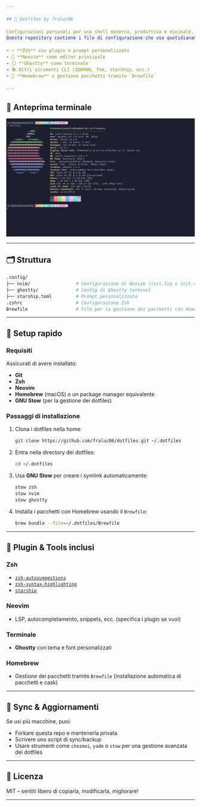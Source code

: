 ```yaml
---

## 📁 Dotfiles by fraluc06

Configurazioni personali per una shell moderna, produttiva e minimale.
Questa repository contiene i file di configurazione che uso quotidianamente su macOS/Linux, inclusi:

- ⚡ **Zsh** con plugin e prompt personalizzato
- 📝 **Neovim** come editor principale
- 🪞 **Ghostty** come terminale
- 🛠️ Altri strumenti CLI (SDKMAN, fnm, starship, ecc.)
- 🍺 **Homebrew** e gestione pacchetti tramite `Brewfile`

---
```


## 📸 Anteprima terminale

![Ghostty Preview](./preview.png)

---

## 🗂 Struttura

```bash
.config/
├── nvim/                 # Configurazione di Neovim (init.lua o init.vim)
├── ghostty/              # Config di Ghostty terminal
├── starship.toml         # Prompt personalizzato
.zshrc                    # Configurazione Zsh
Brewfile                  # File per la gestione dei pacchetti con Homebrew
```

---

## 🚀 Setup rapido

### Requisiti
Assicurati di avere installato:
- **Git**
- **Zsh**
- **Neovim**
- **Homebrew** (macOS) o un package manager equivalente
- **GNU Stow** (per la gestione dei dotfiles)

### Passaggi di installazione

1. Clona i dotfiles nella home:

    ```bash
    git clone https://github.com/fraluc06/dotfiles.git ~/.dotfiles
    ```

2. Entra nella directory dei dotfiles:

    ```bash
    cd ~/.dotfiles
    ```

3. Usa **GNU Stow** per creare i symlink automaticamente:

    ```bash
    stow zsh
    stow nvim
    stow ghostty
    ```

4. Installa i pacchetti con Homebrew usando il `Brewfile`:

    ```bash
    brew bundle --file=~/.dotfiles/Brewfile
    ```

---

## 🧩 Plugin & Tools inclusi

### **Zsh**
- [`zsh-autosuggestions`](https://github.com/zsh-users/zsh-autosuggestions)
- [`zsh-syntax-highlighting`](https://github.com/zsh-users/zsh-syntax-highlighting)
- [`starship`](https://starship.rs)

### **Neovim**
- LSP, autocompletamento, snippets, ecc. (specifica i plugin se vuoi)

### **Terminale**
- **Ghostty** con tema e font personalizzati

### **Homebrew**
- Gestione dei pacchetti tramite `Brewfile` (installazione automatica di pacchetti e cask)

---

## 🔄 Sync & Aggiornamenti

Se usi più macchine, puoi:
- Forkare questa repo e mantenerla privata
- Scrivere uno script di sync/backup
- Usare strumenti come `chezmoi`, `yadm` o `stow` per una gestione avanzata dei dotfiles

---

## 📜 Licenza

MIT – sentiti libero di copiarla, modificarla, migliorare!

---
